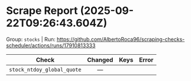 # Scrape Report (2025-09-22T09:26:43.604Z)

Group: `stocks`  |  Run: https://github.com/AlbertoRoca96/scraping-checks-scheduler/actions/runs/17910813333

| Check | Changed | Keys | Error |
|---|:---:|:--|:--|
| `stock_ntdoy_global_quote` | — |  |  |
